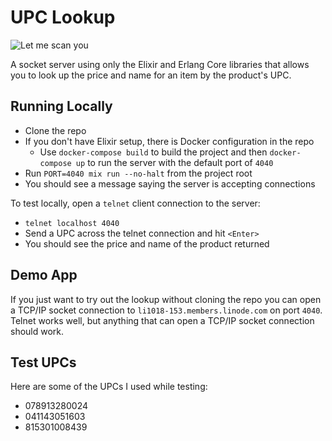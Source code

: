# UPC Lookup

![Let me scan you](https://78.media.tumblr.com/803e11343bba44cd17830d11fe2c7f04/tumblr_no84xzlCKP1qhzi2jo1_500.gif)

A socket server using only the Elixir and Erlang Core libraries that allows you to look up the price and name for an item by the product's UPC.

## Running Locally

* Clone the repo
* If you don't have Elixir setup, there is Docker configuration in the repo
  * Use `docker-compose build` to build the project and then `docker-compose up` to run the server with the default port of `4040`
* Run `PORT=4040 mix run --no-halt` from the project root
* You should see a message saying the server is accepting connections

To test locally, open a `telnet` client connection to the server:

* `telnet localhost 4040`
* Send a UPC across the telnet connection and hit `<Enter>`
* You should see the price and name of the product returned

## Demo App

If you just want to try out the lookup without cloning the repo you can open a TCP/IP socket connection to `li1018-153.members.linode.com` on port `4040`. Telnet works well, but anything that can open a TCP/IP socket connection should work.

## Test UPCs

Here are some of the UPCs I used while testing:

* 078913280024
* 041143051603
* 815301008439
